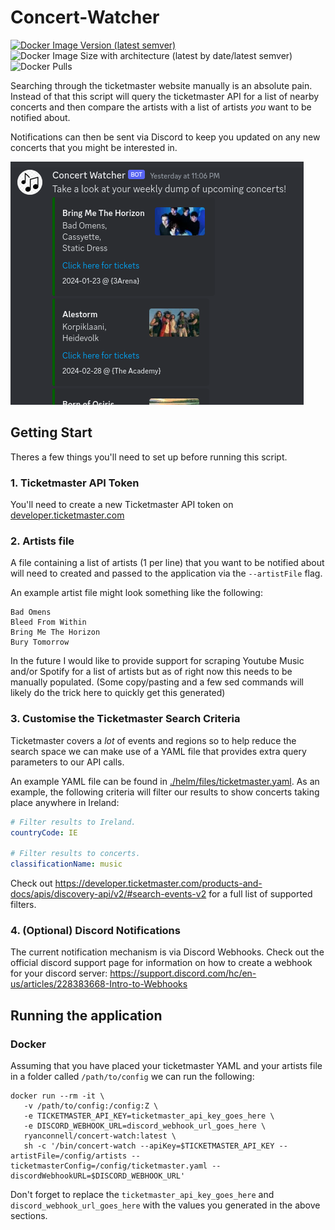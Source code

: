 Concert-Watcher
===
<a href="https://hub.docker.com/repository/docker/ryanconnell/concert-watch/tags?page=1&ordering=last_updated">![Docker Image Version (latest semver)](https://img.shields.io/docker/v/ryanconnell/concert-watch?style=flat&label=Docker)</a>
![Docker Image Size with architecture (latest by date/latest semver)](https://img.shields.io/docker/image-size/ryanconnell/concert-watch)
![Docker Pulls](https://img.shields.io/docker/pulls/ryanconnell/concert-watch)

Searching through the ticketmaster website manually is an absolute pain. Instead of that this script will query the ticketmaster API for a list of nearby concerts and then compare the artists with a list of artists _you_ want to be notified about.

Notifications can then be sent via Discord to keep you updated on any new concerts that you might be interested in.

<img src="./.github/docs/discord-notification.png">

## Getting Start
Theres a few things you'll need to set up before running this script.

### 1. Ticketmaster API Token
You'll need to create a new Ticketmaster API token on [developer.ticketmaster.com](https://developer.ticketmaster.com)

### 2. Artists file
A file containing a list of artists (1 per line) that you want to be notified about will need to created and passed to the application via the `--artistFile` flag.

An example artist file might look something like the following:
```
Bad Omens
Bleed From Within
Bring Me The Horizon
Bury Tomorrow
```

In the future I would like to provide support for scraping Youtube Music and/or Spotify for a list of artists but as of right now this needs to be manually populated. (Some copy/pasting and a few sed commands will likely do the trick here to quickly get this generated)

### 3. Customise the Ticketmaster Search Criteria
Ticketmaster covers a _lot_ of events and regions so to help reduce the search space we can make use of a YAML file that provides extra query parameters to our API calls. 

An example YAML file can be found in [./helm/files/ticketmaster.yaml](https://github.com/RyanConnell/concert-watch/blob/main/helm/files/ticketmaster.yaml). As an example, the following criteria will filter our results to show concerts taking place anywhere in Ireland:
```yaml
# Filter results to Ireland.
countryCode: IE

# Filter results to concerts.
classificationName: music
```

Check out https://developer.ticketmaster.com/products-and-docs/apis/discovery-api/v2/#search-events-v2 for a full list of supported filters.

### 4. (Optional) Discord Notifications
The current notification mechanism is via Discord Webhooks. Check out the official discord support page for information on how to create a webhook for your discord server: https://support.discord.com/hc/en-us/articles/228383668-Intro-to-Webhooks

## Running the application

### Docker
Assuming that you have placed your ticketmaster YAML and your artists file in a folder called `/path/to/config` we can run the following:
```
docker run --rm -it \
   -v /path/to/config:/config:Z \
   -e TICKETMASTER_API_KEY=ticketmaster_api_key_goes_here \
   -e DISCORD_WEBHOOK_URL=discord_webhook_url_goes_here \
   ryanconnell/concert-watch:latest \
   sh -c '/bin/concert-watch --apiKey=$TICKETMASTER_API_KEY --artistFile=/config/artists --ticketmasterConfig=/config/ticketmaster.yaml --discordWebhookURL=$DISCORD_WEBHOOK_URL'
```
Don't forget to replace the `ticketmaster_api_key_goes_here` and `discord_webhook_url_goes_here` with the values you generated in the above sections.
